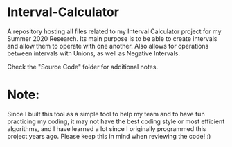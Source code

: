 # Interval-Calculator
A repository hosting all files related to my Interval Calculator project for my Summer 2020 Research. Its main purpose is to be able to create intervals and allow them to operate with one another. Also allows for operations between intervals with Unions, as well as Negative Intervals.

Check the "Source Code" folder for additional notes.

# Note:
Since I built this tool as a simple tool to help my team and to have fun practicing my coding, it may not have the best coding style or most efficient algorithms, and I have learned a lot since I originally programmed this project years ago. Please keep this in mind when reviewing the code! :)

